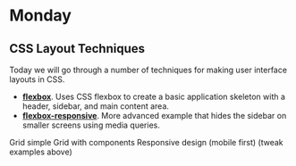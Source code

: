 # Monday

## CSS Layout Techniques

Today we will go through a number of techniques for making user interface layouts in CSS.

* **[flexbox](flexbox)**. Uses CSS flexbox to create a basic application skeleton with a header, sidebar, and main content area.
* **[flexbox-responsive](flexbox-responsive)**. More advanced example that hides the sidebar on smaller screens using media queries.

Grid simple
Grid with components
Responsive design (mobile first) (tweak examples above)
